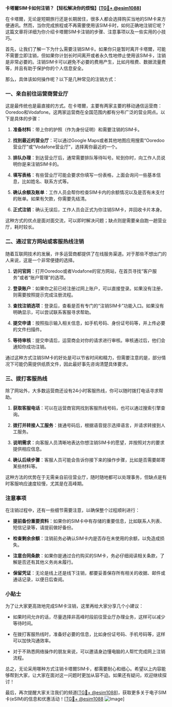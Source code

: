 **卡塔爾SIM卡如何注销？【轻松解决你的烦恼】[[TG💪+ @esim1088](https://t.me/s/esim1088)]**

在卡塔爾，无论是短期旅行还是长期居住，很多人都会选择购买当地的SIM卡来方便通讯。然而，当你完成旅程或不再需要使用该SIM卡时，如何正确地注销它呢？这篇文章将详细为你介绍卡塔爾SIM卡注销的步骤、注意事项以及一些实用的小技巧。

首先，让我们了解一下为什么需要注销SIM卡。如果你只是暂时离开卡塔爾，可能不需要立即注销，但如果你计划长时间离开或者永久性地停止使用该SIM卡，注销是非常必要的。注销SIM卡可以避免不必要的费用产生，比如月租费、数据流量费等，并且有助于保护你的个人信息安全。

那么，具体该如何操作呢？以下是几种常见的注销方式：

### 一、亲自前往运营商营业厅

这是最传统也是最直接的方式。在卡塔爾，主要有两家主要的移动通信运营商：Ooredoo和Vodafone。这两家运营商在全国范围内都有分布广泛的营业网点。以下是具体的步骤：

1. **准备材料**：带上你的护照（作为身份证明）和需要注销的SIM卡。
   
2. **找到最近的营业厅**：可以通过Google Maps或者其他地图应用搜索“Ooredoo营业厅”或“Vodafone营业厅”，选择离你最近的一个。

3. **排队办理**：到达营业厅后，通常需要排队等待叫号。轮到你时，向工作人员说明你是来注销SIM卡的。

4. **填写表格**：有些营业厅可能会要求你填写一份表格，上面会询问一些基本信息，比如姓名、联系方式等。

5. **确认余额及账单**：工作人员会帮你检查SIM卡内的余额情况以及是否有未支付的账单。如果有欠款，你需要先结清。

6. **正式注销**：确认无误后，工作人员会正式为你注销SIM卡，并回收卡片本身。

这种方式的优点是面对面交流，可以即时解决问题；缺点则是需要亲自跑一趟营业厅，耗时较长。

### 二、通过官方网站或客服热线注销

随着互联网技术的发展，许多运营商都提供了在线服务渠道。对于那些不想出门的人来说，这是一个非常便捷的选择。

1. **访问官网**：打开Ooredoo或者Vodafone的官方网站，在首页寻找“客户服务”或者“账户管理”的选项。

2. **登录账户**：如果你之前已经注册过网上账户，可以直接登录。如果没有注册，则需要按照提示完成注册流程。

3. **查找注销选项**：登录后，查看是否有专门的“注销SIM卡”功能入口。如果没有明确显示，可以尝试联系客服寻求帮助。

4. **提交申请**：按照指示输入相关信息，如手机号码、身份证号码等，并上传必要的文件扫描件。

5. **等待审核**：提交申请后，运营商会对你的请求进行审核。审核通过后，他们会通知你成功注销。

通过这种方式注销SIM卡的好处是可以节省时间和精力，但需要注意的是，部分情况下可能仍需提供纸质文件，因此最好事先咨询清楚具体要求。

### 三、拨打客服热线

除了网站外，大多数运营商还设有24小时客服热线，你可以随时拨打电话寻求帮助。

1. **获取客服电话**：可以在运营商官网找到客服热线号码，也可以通过搜索引擎查询。

2. **拨打并转接人工服务**：拨通号码后，根据语音提示选择语言，并请求转接到人工服务。

3. **说明需求**：向客服人员清晰地表达你想注销SIM卡的愿望，并按照对方的要求提供相应信息。

4. **确认后续步骤**：客服人员可能会告诉你接下来的操作步骤，比如是否需要邮寄某些材料等。

这种方法的优势在于无需亲自前往营业厅，随时随地都可以处理事务，但缺点是有时客服响应速度较慢，尤其是在高峰期。

### 注意事项

在注销过程中，还有一些细节需要注意，以确保整个过程顺利进行：

- **提前备份重要资料**：如果你的SIM卡中有存储的重要信息，比如联系人列表、短信记录等，请提前做好备份。
  
- **检查剩余余额**：注销前务必确认SIM卡内是否存在未使用的余额，以免造成损失。

- **注意合同条款**：如果你是通过合约购买的SIM卡，务必仔细阅读相关条款，了解是否还有其他义务尚未履行。

- **保留凭证**：无论是线上还是线下注销，都要妥善保存所有相关的收据、邮件或通话记录，以便日后查阅。

### 小贴士

为了让大家更高效地完成SIM卡注销，这里再给大家分享几个小建议：

- 如果时间允许的话，尽量选择非高峰时段前往营业厅办理业务，这样可以减少等待时间。
  
- 在拨打客服热线时，准备好必要的信息，比如身份证号码、手机号码等，这样可以加快沟通效率。

- 对于不熟悉网络操作的朋友来说，可以邀请身边懂电脑的人帮忙完成网上注销流程。

总之，无论采用哪种方式注销卡塔爾SIM卡，都需要耐心和细心。希望以上内容能够帮到大家，让大家在面对这一问题时更加从容不迫。如果还有疑问，欢迎继续探讨！

最后，再次提醒大家关注我们的频道[[TG💪+ @esim1088](https://t.me/s/esim1088)]，获取更多关于电子SIM卡(eSIM)的信息和优惠活动！[[TG💪+ @esim1088](https://t.me/s/esim1088) ![Image](https://i.postimg.cc/4NQfJmqS/Snipaste-2025-05-13-00-14-12.png)]